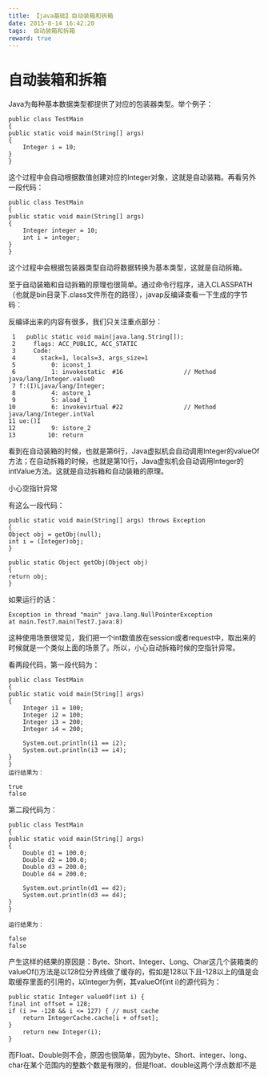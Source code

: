 ```yaml
---
title: 【java基础】自动装箱和拆箱
date: 2015-8-14 16:42:20
tags:  自动装箱和拆箱
reward: true
---
```


# 自动装箱和拆箱
Java为每种基本数据类型都提供了对应的包装器类型。举个例子：

	public class TestMain
	{
    public static void main(String[] args)
    {
        Integer i = 10;
    }
	}
这个过程中会自动根据数值创建对应的Integer对象，这就是自动装箱。再看另外一段代码：

	public class TestMain
	{
    public static void main(String[] args)
    {
        Integer integer = 10;
        int i = integer;
    }
	}
这个过程中会根据包装器类型自动将数据转换为基本类型，这就是自动拆箱。

至于自动装箱和自动拆箱的原理也很简单。通过命令行程序，进入CLASSPATH（也就是bin目录下.class文件所在的路径），javap反编译查看一下生成的字节码：

反编译出来的内容有很多，我们只关注重点部分：

	 1   public static void main(java.lang.String[]);
	 2     flags: ACC_PUBLIC, ACC_STATIC
	 3     Code:
	 4       stack=1, locals=3, args_size=1
	 5          0: iconst_1
	 6          1: invokestatic  #16                 // Method java/lang/Integer.valueO
	 7 f:(I)Ljava/lang/Integer;
	 8          4: astore_1
	 9          5: aload_1
	10          6: invokevirtual #22                 // Method java/lang/Integer.intVal
	11 ue:()I
	12          9: istore_2
	13         10: return
看到在自动装箱的时候，也就是第6行，Java虚拟机会自动调用Integer的valueOf方法；在自动拆箱的时候，也就是第10行，Java虚拟机会自动调用Integer的intValue方法。这就是自动拆箱和自动装箱的原理。

小心空指针异常

有这么一段代码：

	public static void main(String[] args) throws Exception
	{
    Object obj = getObj(null);
    int i = (Integer)obj;
	}
    
	public static Object getObj(Object obj)
	{
    return obj;
	}
如果运行的话：

	Exception in thread "main" java.lang.NullPointerException
    at main.Test7.main(Test7.java:8)
这种使用场景很常见，我们把一个int数值放在session或者request中，取出来的时候就是一个类似上面的场景了。所以，小心自动拆箱时候的空指针异常。

看两段代码，第一段代码为：

	public class TestMain
	{
    public static void main(String[] args)
    {
        Integer i1 = 100;
        Integer i2 = 100;
        Integer i3 = 200;
        Integer i4 = 200;
        
        System.out.println(i1 == i2);
        System.out.println(i3 == i4);
    }
	}
	运行结果为：
	
	true
	false

第二段代码为：

	public class TestMain
	{
    public static void main(String[] args)
    {
        Double d1 = 100.0;
        Double d2 = 100.0;
        Double d3 = 200.0;
        Double d4 = 200.0;
        
        System.out.println(d1 == d2);
        System.out.println(d3 == d4);
    }
	}

	运行结果为：
	
	false
	false
产生这样的结果的原因是：Byte、Short、Integer、Long、Char这几个装箱类的valueOf()方法是以128位分界线做了缓存的，假如是128以下且-128以上的值是会取缓存里面的引用的，以Integer为例，其valueOf(int i)的源代码为：

	public static Integer valueOf(int i) {
    final int offset = 128;
    if (i >= -128 && i <= 127) { // must cache 
        return IntegerCache.cache[i + offset];
    }
        return new Integer(i);
    }
而Float、Double则不会，原因也很简单，因为byte、Short、integer、long、char在某个范围内的整数个数是有限的，但是float、double这两个浮点数却不是